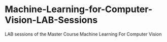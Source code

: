# Machine-Learning-for-Computer-Vision-LAB-Sessions
LAB sessions of the Master Course Machine Learning For Computer Vision
